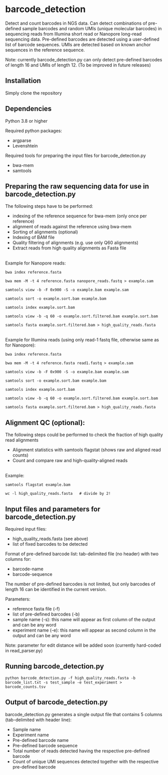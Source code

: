 # barcode_detection
Detect and count barcodes in NGS data. Can detect combinations of pre-defined 
sample barcodes and random UMIs (unique molecular barcodes) in sequencing 
reads from Illumina short read or Nanopore long-read sequencing data. Pre-defined
barcodes are detected using a user-defined list of barcode sequences. UMIs
are detected based on known anchor sequences in the reference sequence.

Note: currently barcode_detection.py can only detect pre-defined barcodes of 
length 16 and UMIs of length 12. (To be improved in future releases)


## Installation
Simply clone the repository


## Dependencies
Python 3.8 or higher

Required python packages:
  - argparse
  - Levenshtein

Required tools for preparing the input files for barcode_detection.py
   - bwa-mem
   - samtools


## Preparing the raw sequencing data for use in barcode_detection.py
The following steps have to be performed:
   - indexing of the reference sequence for bwa-mem (only once per reference)
   - alignment of reads against the reference using bwa-mem
   - Sorting of alignments (optional)
   - Indexing of BAM file
   - Quality filtering of alignments (e.g. use only Q60 alignments)
   - Extract reads from high quality alignments as Fasta file 

\
Example for Nanopore reads:
```
bwa index reference.fasta

bwa mem -M -t 4 reference.fasta nanopore_reads.fastq > example.sam

samtools view -b -F 0x900 -S -o example.bam example.sam 

samtools sort -o example.sort.bam example.bam

samtools index example.sort.bam

samtools view -b -q 60 -o example.sort.filtered.bam example.sort.bam

samtools fasta example.sort.filtered.bam > high_quality_reads.fasta
```
\
Example for Illumina reads (using only read-1 fastq file, otherwise same as for Nanopore):
```
bwa index reference.fasta

bwa mem -M -t 4 reference.fasta read1.fastq > example.sam

samtools view -b -F 0x900 -S -o example.bam example.sam 

samtools sort -o example.sort.bam example.bam

samtools index example.sort.bam

samtools view -b -q 60 -o example.sort.filtered.bam example.sort.bam

samtools fasta example.sort.filtered.bam > high_quality_reads.fasta
```


## Alignment QC (optional):
The following steps could be performed to check the fraction of high quality read alignments
   - Alignment statistics with samtools flagstat (shows raw and aligned read counts)
   - Count and compare raw and high-quality-aligned reads

\
Example:
```
samtools flagstat example.bam

wc -l high_quality_reads.fasta   # divide by 2!
```

## Input files and parameters for barcode_detection.py

Required input files:
   - high_quality_reads.fasta (see above)
   - list of fixed barcodes to be detected

Format of pre-defined barcode list: tab-delimited file (no header) with two columns for:
   - barcode-name
   - barcode-sequence

The number of pre-defined barcodes is not limited, but only barcodes of 
length 16 can be identified in the current version.

Parameters:
   - reference fasta file (-f)
   - list of pre-defined barcodes (-b) 
   - sample name (-s): this name will appear as first column of the output and can be any word
   - experiment name (-e): this name will appear as second column in the output and can be any word

Note: parameter for edit distance will be added soon (currently hard-coded in read_parser.py)


## Running barcode_detection.py
```
python barcode_detection.py -f high_quality_reads.fasta -b barcode_list.txt -s test_sample -e test_experiment > barcode_counts.tsv
```

## Output of barcode_detection.py
barcode_detection.py generates a single output file that contains 5 columns (tab-delimited with header line):
   - Sample name
   - Experiment name
   - Pre-defined barcode name
   - Pre-defined barcode sequence
   - Total number of reads detected having the respective pre-defined barcode
   - Count of unique UMI sequences detected together with the respective pre-defined barcode

